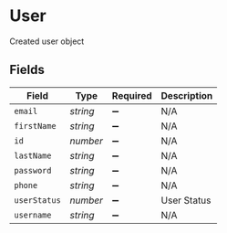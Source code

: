 # User

Created user object


## Fields

| Field              | Type               | Required           | Description        |
| ------------------ | ------------------ | ------------------ | ------------------ |
| `email`            | *string*           | :heavy_minus_sign: | N/A                |
| `firstName`        | *string*           | :heavy_minus_sign: | N/A                |
| `id`               | *number*           | :heavy_minus_sign: | N/A                |
| `lastName`         | *string*           | :heavy_minus_sign: | N/A                |
| `password`         | *string*           | :heavy_minus_sign: | N/A                |
| `phone`            | *string*           | :heavy_minus_sign: | N/A                |
| `userStatus`       | *number*           | :heavy_minus_sign: | User Status        |
| `username`         | *string*           | :heavy_minus_sign: | N/A                |